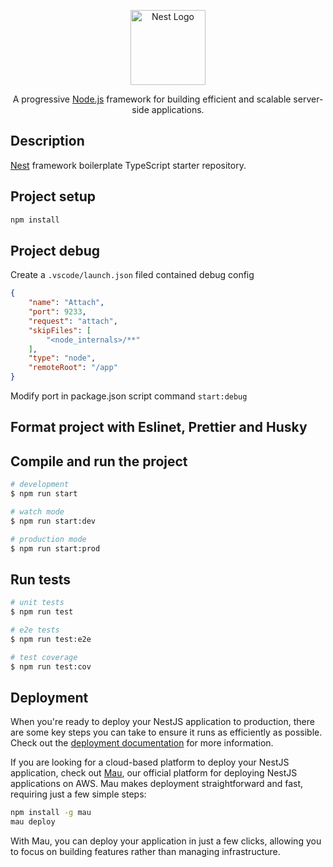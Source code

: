 <p align="center">
  <a href="http://nestjs.com/" target="blank"><img src="https://nestjs.com/img/logo-small.svg" width="120" alt="Nest Logo" /></a>
</p>

<p align="center">A progressive <a href="http://nodejs.org" target="_blank">Node.js</a> framework for building efficient and scalable server-side applications.</p>
  <p align="center">

## Description

[Nest](https://github.com/nestjs/nest) framework boilerplate TypeScript starter repository.

## Project setup

```bash
npm install
```

## Project debug

Create a `.vscode/launch.json` filed contained debug config

```json
{
    "name": "Attach",
    "port": 9233,
    "request": "attach",
    "skipFiles": [
        "<node_internals>/**"
    ],
    "type": "node",
    "remoteRoot": "/app"
}
```

Modify port in package.json script command `start:debug`

## Format project with Eslinet, Prettier and Husky

## Compile and run the project

```bash
# development
$ npm run start

# watch mode
$ npm run start:dev

# production mode
$ npm run start:prod
```

## Run tests

```bash
# unit tests
$ npm run test

# e2e tests
$ npm run test:e2e

# test coverage
$ npm run test:cov
```

## Deployment

When you're ready to deploy your NestJS application to production, there are some key steps you can take to ensure it runs as efficiently as possible. Check out the [deployment documentation](https://docs.nestjs.com/deployment) for more information.

If you are looking for a cloud-based platform to deploy your NestJS application, check out [Mau](https://mau.nestjs.com), our official platform for deploying NestJS applications on AWS. Mau makes deployment straightforward and fast, requiring just a few simple steps:

```bash
npm install -g mau
mau deploy
```

With Mau, you can deploy your application in just a few clicks, allowing you to focus on building features rather than managing infrastructure.
